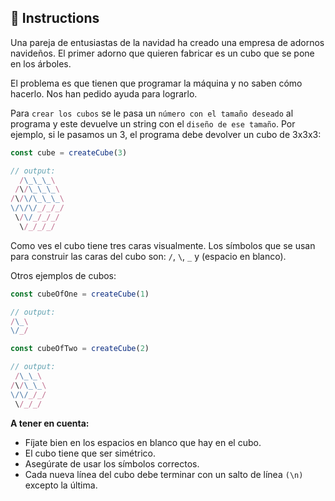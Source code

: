## 🔢 Instructions

Una pareja de entusiastas de la navidad ha creado una empresa de adornos navideños. El primer adorno que quieren fabricar es un cubo que se pone en los árboles.

El problema es que tienen que programar la máquina y no saben cómo hacerlo. Nos han pedido ayuda para lograrlo.

Para `crear los cubos` se le pasa un `número con el tamaño deseado` al programa y este devuelve un string con el `diseño de ese tamaño`. Por ejemplo, si le pasamos un 3, el programa debe devolver un cubo de 3x3x3:

```javascript
const cube = createCube(3)

// output:
  /\_\_\_\
 /\/\_\_\_\
/\/\/\_\_\_\
\/\/\/_/_/_/
 \/\/_/_/_/
  \/_/_/_/
```

Como ves el cubo tiene tres caras visualmente. Los símbolos que se usan para construir las caras del cubo son: `/`, `\`, `_` y (espacio en blanco).

Otros ejemplos de cubos:

```javascript
const cubeOfOne = createCube(1)

// output:
/\_\
\/_/
```

```javascript
const cubeOfTwo = createCube(2)

// output:
 /\_\_\
/\/\_\_\
\/\/_/_/
 \/_/_/
```

**A tener en cuenta:**

- Fíjate bien en los espacios en blanco que hay en el cubo.
- El cubo tiene que ser simétrico.
- Asegúrate de usar los símbolos correctos.
- Cada nueva línea del cubo debe terminar con un salto de línea `(\n)` excepto la última.
